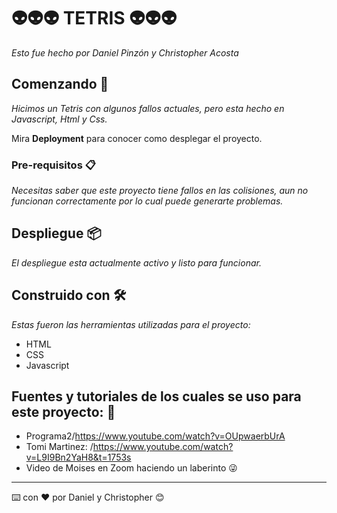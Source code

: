 # 👽👽👽 TETRIS 👽👽👽

_Esto fue hecho por Daniel Pinzón y Christopher Acosta_

## Comenzando 🚀

_Hicimos un Tetris con algunos fallos actuales, pero esta hecho en Javascript, Html y Css._

Mira **Deployment** para conocer como desplegar el proyecto.


### Pre-requisitos 📋

_Necesitas saber que este proyecto tiene fallos en las colisiones, aun no funcionan correctamente por lo cual puede generarte problemas._


## Despliegue 📦

_El despliegue esta actualmente activo y listo para funcionar._

## Construido con 🛠️

_Estas fueron las herramientas utilizadas para el proyecto:_

* HTML
* CSS
* Javascript


## Fuentes y tutoriales de los cuales se uso para este proyecto: 🎁

* Programa2/https://www.youtube.com/watch?v=OUpwaerbUrA
* Tomi Martinez: /https://www.youtube.com/watch?v=L9I9Bn2YaH8&t=1753s
* Video de Moises en Zoom haciendo un laberinto 😜




---
⌨️ con ❤️ por Daniel y Christopher 😊
